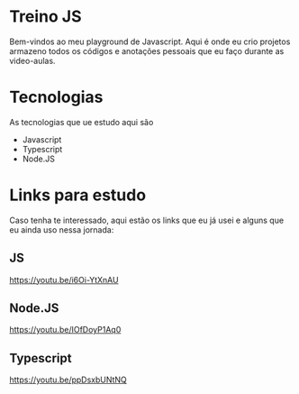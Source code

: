 # Treino JS
Bem-vindos ao meu playground de Javascript. Aqui é onde eu crio projetos armazeno todos os códigos e anotações pessoais que eu faço durante as video-aulas.

# Tecnologias
As tecnologias que ue estudo aqui são
- Javascript
- Typescript
- Node.JS

# Links para estudo

Caso tenha te interessado, aqui estão os links que eu já usei e alguns que eu ainda uso nessa jornada:

## JS
https://youtu.be/i6Oi-YtXnAU
## Node.JS
https://youtu.be/IOfDoyP1Aq0
## Typescript
https://youtu.be/ppDsxbUNtNQ

